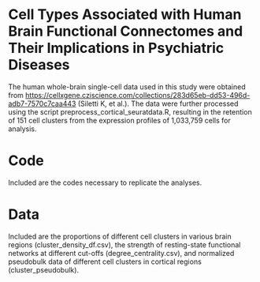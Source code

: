 # Cell Types Associated with Human Brain Functional Connectomes and Their Implications in Psychiatric Diseases
The human whole-brain single-cell data used in this study were obtained from https://cellxgene.cziscience.com/collections/283d65eb-dd53-496d-adb7-7570c7caa443 (Siletti K, et al.). The data were further processed using the script preprocess_cortical_seuratdata.R, resulting in the retention of 151 cell clusters from the expression profiles of 1,033,759 cells for analysis.

# Code
Included are the codes necessary to replicate the analyses.

# Data
Included are the proportions of different cell clusters in various brain regions (cluster_density_df.csv), the strength of resting-state functional networks at different cut-offs (degree_centrality.csv), and normalized pseudobulk data of different cell clusters in cortical regions (cluster_pseudobulk).

